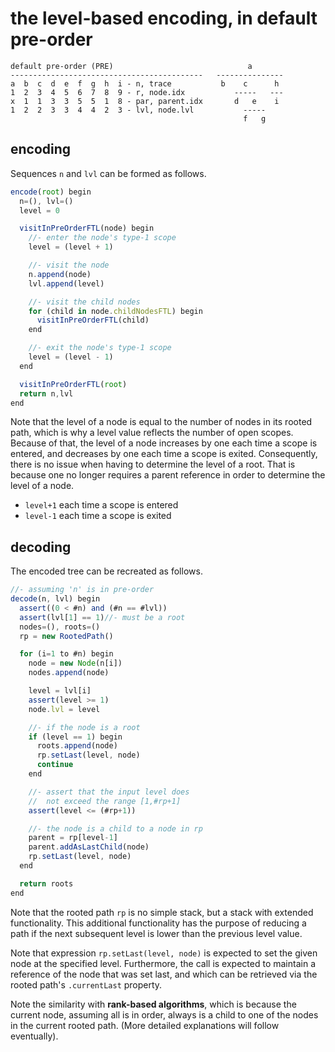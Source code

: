 
<!-- ======================================================================= -->
# the level-based encoding, in default pre-order

```
default pre-order (PRE)                              a
-------------------------------------------   ---------------
a  b  c  d  e  f  g  h  i - n, trace           b    c      h
1  2  3  4  5  6  7  8  9 - r, node.idx           -----   ---
x  1  1  3  3  5  5  1  8 - par, parent.idx       d   e    i
1  2  2  3  3  4  4  2  3 - lvl, node.lvl           -----
                                                    f   g
```

<!-- ======================================================================= -->
## encoding

Sequences `n` and `lvl` can be formed as follows.

```js
encode(root) begin
  n=(), lvl=()
  level = 0

  visitInPreOrderFTL(node) begin
    //- enter the node's type-1 scope
    level = (level + 1)

    //- visit the node
    n.append(node)
    lvl.append(level)

    //- visit the child nodes
    for (child in node.childNodesFTL) begin
      visitInPreOrderFTL(child)
    end

    //- exit the node's type-1 scope
    level = (level - 1)
  end

  visitInPreOrderFTL(root)
  return n,lvl
end
```

Note that the level of a node is equal to the number of nodes in its rooted
path, which is why a level value reflects the number of open scopes. Because
of that, the level of a node increases by one each time a scope is entered,
and decreases by one each time a scope is exited. Consequently, there is no
issue when having to determine the level of a root. That is because one no
longer requires a parent reference in order to determine the level of a node.

* `level+1` each time a scope is entered
* `level-1` each time a scope is exited

<!-- ======================================================================= -->
## decoding

The encoded tree can be recreated as follows.

```js
//- assuming 'n' is in pre-order
decode(n, lvl) begin
  assert((0 < #n) and (#n == #lvl))
  assert(lvl[1] == 1)//- must be a root
  nodes=(), roots=()
  rp = new RootedPath()

  for (i=1 to #n) begin
    node = new Node(n[i])
    nodes.append(node)

    level = lvl[i]
    assert(level >= 1)
    node.lvl = level

    //- if the node is a root
    if (level == 1) begin
      roots.append(node)
      rp.setLast(level, node)
      continue
    end

    //- assert that the input level does
    //  not exceed the range [1,#rp+1]
    assert(level <= (#rp+1))

    //- the node is a child to a node in rp
    parent = rp[level-1]
    parent.addAsLastChild(node)
    rp.setLast(level, node)
  end

  return roots
end
```

Note that the rooted path `rp` is no simple stack, but a stack with extended
functionality. This additional functionality has the purpose of reducing a
path if the next subsequent level is lower than the previous level value.

Note that expression `rp.setLast(level, node)` is expected to set the given
node at the specified level. Furthermore, the call is expected to maintain a
reference of the node that was set last, and which can be retrieved via the
rooted path's `.currentLast` property.

Note the similarity with **rank-based algorithms**, which is because the
current node, assuming all is in order, always is a child to one of the
nodes in the current rooted path. (More detailed explanations will follow
eventually).
